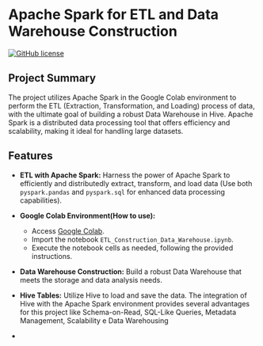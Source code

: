 # Apache Spark for ETL and Data Warehouse Construction

[![GitHub license](https://img.shields.io/badge/license-MIT-blue.svg)](LICENSE)

## Project Summary

The project utilizes Apache Spark in the Google Colab environment to perform the ETL (Extraction, Transformation, and Loading) process of data, with the ultimate goal of building a robust Data Warehouse in Hive. Apache Spark is a distributed data processing tool that offers efficiency and scalability, making it ideal for handling large datasets.

## Features

- **ETL with Apache Spark:** Harness the power of Apache Spark to efficiently and distributedly extract, transform, and load data (Use both `pyspark.pandas` and `pyspark.sql` for enhanced data processing capabilities).
  
- **Google Colab Environment(How to use):** 
   - Access [Google Colab](https://colab.research.google.com/).
   - Import the notebook `ETL_Construction_Data_Warehouse.ipynb`.
   - Execute the notebook cells as needed, following the provided instructions.

- **Data Warehouse Construction:** Build a robust Data Warehouse that meets the storage and data analysis needs.

- **Hive Tables:** Utilize Hive to load and save the data. The integration of Hive with the Apache Spark environment provides several advantages for this project like Schema-on-Read, SQL-Like Queries, Metadata Management, Scalability e Data Warehousing
- 
